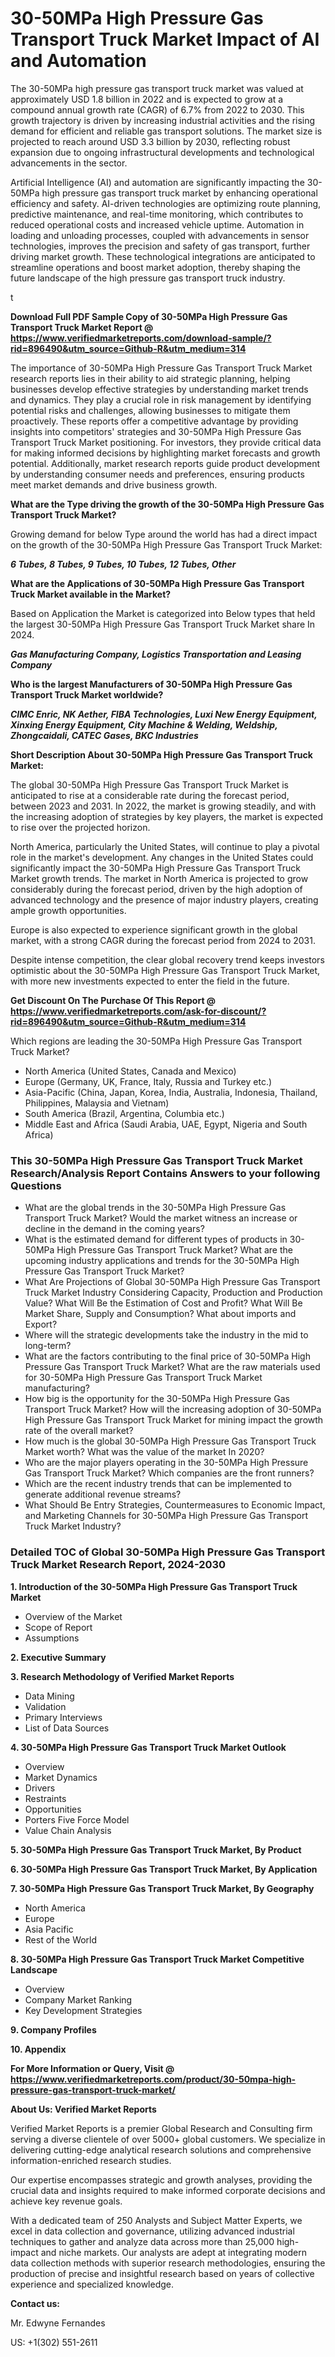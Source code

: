<meta name="title" content="Global 30-50MPa High Pressure Gas Transport Truck Market Impact of AI and Automation"><meta name="description" content="The 30-50MPa high pressure gas transport truck market was valued at approximately USD 1.8 billion in 2022 and is expected to grow at a compound annual growth rate (CAG"><meta name="title" content="30-50MPa High Pressure Gas Transport Truck Market Size, Share, Scope, Trends, Growth, Opportunities, Analysis, Forecast"><h1>30-50MPa High Pressure Gas Transport Truck Market Impact of AI and Automation</h1><p>The 30-50MPa high pressure gas transport truck market was valued at approximately USD 1.8 billion in 2022 and is expected to grow at a compound annual growth rate (CAGR) of 6.7% from 2022 to 2030. This growth trajectory is driven by increasing industrial activities and the rising demand for efficient and reliable gas transport solutions. The market size is projected to reach around USD 3.3 billion by 2030, reflecting robust expansion due to ongoing infrastructural developments and technological advancements in the sector.</p><p>Artificial Intelligence (AI) and automation are significantly impacting the 30-50MPa high pressure gas transport truck market by enhancing operational efficiency and safety. AI-driven technologies are optimizing route planning, predictive maintenance, and real-time monitoring, which contributes to reduced operational costs and increased vehicle uptime. Automation in loading and unloading processes, coupled with advancements in sensor technologies, improves the precision and safety of gas transport, further driving market growth. These technological integrations are anticipated to streamline operations and boost market adoption, thereby shaping the future landscape of the high pressure gas transport truck industry.</p>t</p><p id="" class=""><strong>Download Full PDF Sample Copy of 30-50MPa High Pressure Gas Transport Truck Market Report @ <a href="https://www.verifiedmarketreports.com/download-sample/?rid=896490&utm_source=Github-R&utm_medium=314" target="_blank">https://www.verifiedmarketreports.com/download-sample/?rid=896490&utm_source=Github-R&utm_medium=314</a></strong></p><p>The importance of&nbsp;30-50MPa High Pressure Gas Transport Truck Market research reports lies in their ability to aid strategic planning, helping businesses develop effective strategies by understanding market trends and dynamics. They play a crucial role in risk management by identifying potential risks and challenges, allowing businesses to mitigate them proactively. These reports offer a competitive advantage by providing insights into competitors' strategies and 30-50MPa High Pressure Gas Transport Truck Market positioning. For investors, they provide critical data for making informed decisions by highlighting market forecasts and growth potential. Additionally, market research reports guide product development by understanding consumer needs and preferences, ensuring products meet market demands and drive business growth.</p><p><strong>What are the&nbsp;Type driving the growth of the 30-50MPa High Pressure Gas Transport Truck Market?</strong></p><p id="" class="">Growing demand for below Type around the world has had a direct impact on the growth of the 30-50MPa High Pressure Gas Transport Truck Market:</p><em><strong>6 Tubes, 8 Tubes, 9 Tubes, 10 Tubes, 12 Tubes, Other</strong></em></p><strong>What are the&nbsp;Applications&nbsp;of 30-50MPa High Pressure Gas Transport Truck Market available in the Market?</strong></p><p id="" class="">Based on Application the Market is categorized into Below types that held the largest 30-50MPa High Pressure Gas Transport Truck Market share In 2024.</p><em><strong>Gas Manufacturing Company, Logistics Transportation and Leasing Company</strong></em></p><strong>Who is the largest Manufacturers of 30-50MPa High Pressure Gas Transport Truck Market worldwide?</strong></p><p><em><strong>CIMC Enric, NK Aether, FIBA Technologies, Luxi New Energy Equipment, Xinxing Energy Equipment, City Machine & Welding, Weldship, Zhongcaidali, CATEC Gases, BKC Industries</strong></em></p><p id="" class=""><strong>Short Description About 30-50MPa High Pressure Gas Transport Truck Market:</strong></p><p>The global 30-50MPa High Pressure Gas Transport Truck Market is anticipated to rise at a considerable rate during the forecast period, between 2023 and 2031. In 2022, the market is growing steadily, and with the increasing adoption of strategies by key players, the market is expected to rise over the projected horizon.</p><p>North America, particularly the United States, will continue to play a pivotal role in the market's development. Any changes in the United States could significantly impact the 30-50MPa High Pressure Gas Transport Truck Market growth trends. The market in North America is projected to grow considerably during the forecast period, driven by the high adoption of advanced technology and the presence of major industry players, creating ample growth opportunities.</p><p>Europe is also expected to experience significant growth in the global market, with a strong CAGR during the forecast period from 2024 to 2031.</p><p>Despite intense competition, the clear global recovery trend keeps investors optimistic about the 30-50MPa High Pressure Gas Transport Truck Market, with more new investments expected to enter the field in the future.</p><p id="" class=""><strong>Get Discount On The Purchase Of This Report @ <a href="https://www.verifiedmarketreports.com/ask-for-discount/?rid=896490&utm_source=Github-R&utm_medium=314" target="_blank">https://www.verifiedmarketreports.com/ask-for-discount/?rid=896490&utm_source=Github-R&utm_medium=314</a></strong></p>Which regions are leading the 30-50MPa High Pressure Gas Transport Truck Market?</p><ul><li>North America (United States, Canada and Mexico)</li><li>Europe (Germany, UK, France, Italy, Russia and Turkey etc.)</li><li>Asia-Pacific (China, Japan, Korea, India, Australia, Indonesia, Thailand, Philippines, Malaysia and Vietnam)</li><li>South America (Brazil, Argentina, Columbia etc.)</li><li>Middle East and Africa (Saudi Arabia, UAE, Egypt, Nigeria and South Africa)</li></ul><h3 id="" class="">This 30-50MPa High Pressure Gas Transport Truck Market Research/Analysis Report Contains Answers to your following Questions</h3><ul><li>What are the global trends in the 30-50MPa High Pressure Gas Transport Truck Market? Would the market witness an increase or decline in the demand in the coming years?</li><li>What is the estimated demand for different types of products in 30-50MPa High Pressure Gas Transport Truck Market? What are the upcoming industry applications and trends for the 30-50MPa High Pressure Gas Transport Truck Market?</li><li>What Are Projections of Global 30-50MPa High Pressure Gas Transport Truck Market Industry Considering Capacity, Production and Production Value? What Will Be the Estimation of Cost and Profit? What Will Be Market Share, Supply and Consumption? What about imports and Export?</li><li>Where will the strategic developments take the industry in the mid to long-term?</li><li>What are the factors contributing to the final price of 30-50MPa High Pressure Gas Transport Truck Market? What are the raw materials used for 30-50MPa High Pressure Gas Transport Truck Market manufacturing?</li><li>How big is the opportunity for the 30-50MPa High Pressure Gas Transport Truck Market? How will the increasing adoption of 30-50MPa High Pressure Gas Transport Truck Market for mining impact the growth rate of the overall market?</li><li>How much is the global 30-50MPa High Pressure Gas Transport Truck Market worth? What was the value of the market In 2020?</li><li>Who are the major players operating in the 30-50MPa High Pressure Gas Transport Truck Market? Which companies are the front runners?</li><li>Which are the recent industry trends that can be implemented to generate additional revenue streams?</li><li>What Should Be Entry Strategies, Countermeasures to Economic Impact, and Marketing Channels for 30-50MPa High Pressure Gas Transport Truck Market Industry?</li></ul><h3 id="" class="">Detailed TOC of Global 30-50MPa High Pressure Gas Transport Truck Market Research Report, 2024-2030</h3><p id="" class=""><strong>1. Introduction of the 30-50MPa High Pressure Gas Transport Truck Market</strong></p><ul><li>Overview of the Market</li><li>Scope of Report</li><li>Assumptions</li></ul><p id="" class=""><strong>2. Executive Summary</strong></p><p id="" class=""><strong>3. Research Methodology of Verified Market Reports</strong></p><ul><li>Data Mining</li><li>Validation</li><li>Primary Interviews</li><li>List of Data Sources</li></ul><p id="" class=""><strong>4. 30-50MPa High Pressure Gas Transport Truck Market Outlook</strong></p><ul><li>Overview</li><li>Market Dynamics</li><li>Drivers</li><li>Restraints</li><li>Opportunities</li><li>Porters Five Force Model</li><li>Value Chain Analysis</li></ul><p id="" class=""><strong>5. 30-50MPa High Pressure Gas Transport Truck Market, By Product</strong></p><p id="" class=""><strong>6. 30-50MPa High Pressure Gas Transport Truck Market, By Application</strong></p><p id="" class=""><strong>7. 30-50MPa High Pressure Gas Transport Truck Market, By Geography</strong></p><ul><li>North America</li><li>Europe</li><li>Asia Pacific</li><li>Rest of the World</li></ul><p id="" class=""><strong>8. 30-50MPa High Pressure Gas Transport Truck Market Competitive Landscape</strong></p><ul><li>Overview</li><li>Company Market Ranking</li><li>Key Development Strategies</li></ul><p id="" class=""><strong>9. Company Profiles</strong></p><p id="" class=""><strong>10. Appendix</strong></p><p id="" class=""><strong>For More Information or Query, Visit @ <a href="https://www.verifiedmarketreports.com/product/30-50mpa-high-pressure-gas-transport-truck-market/" target="_blank">https://www.verifiedmarketreports.com/product/30-50mpa-high-pressure-gas-transport-truck-market/</a></strong></p><p id="" class=""><strong>About Us: Verified Market Reports</strong></p><p id="" class="">Verified Market Reports is a premier Global Research and Consulting firm serving a diverse clientele of over 5000+ global customers. We specialize in delivering cutting-edge analytical research solutions and comprehensive information-enriched research studies.</p><p id="" class="">Our expertise encompasses strategic and growth analyses, providing the crucial data and insights required to make informed corporate decisions and achieve key revenue goals.</p><p id="" class="">With a dedicated team of 250 Analysts and Subject Matter Experts, we excel in data collection and governance, utilizing advanced industrial techniques to gather and analyze data across more than 25,000 high-impact and niche markets. Our analysts are adept at integrating modern data collection methods with superior research methodologies, ensuring the production of precise and insightful research based on years of collective experience and specialized knowledge.</p><p id="" class=""><strong>Contact us:</strong></p><p id="" class="">Mr. Edwyne Fernandes</p><p id="" class="">US: +1(302) 551-2611</p>